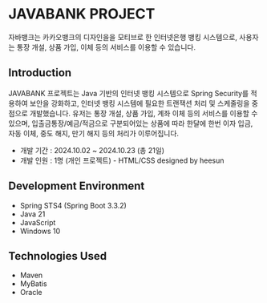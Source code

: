 # JAVABANK PROJECT
자바뱅크는 카카오뱅크의 디자인을을 모티브로 한 인터넷은행 뱅킹 시스템으로, 사용자는 통장 개설, 상품 가입, 이체 등의 서비스를 이용할 수 있습니다.



## Introduction
JAVABANK 프로젝트는 Java 기반의 인터넷 뱅킹 시스템으로 Spring Security를 적용하여 보안을 강화하고, 인터넷 뱅킹 시스템에 필요한 트랜잭션 처리 및 스케줄링을 중점으로 개발했습니다.
유저는 통장 개설, 상품 가입, 계좌 이체 등의 서비스를 이용할 수 있으며, 입출금통장/예금/적금으로 구분되어있는 상품에 따라 한달에 한번 이자 입금, 자동 이체, 중도 해지, 만기 해지 등의 처리가 이루어집니다.
- 개발 기간 : 2024.10.02 ~ 2024.10.23 (총 21일)
- 개발 인원 : 1명 (개인 프로젝트) - HTML/CSS designed by heesun



## Development Environment
- Spring STS4 (Spring Boot 3.3.2)
- Java 21
- JavaScript
- Windows 10



## Technologies Used
- Maven
- MyBatis
- Oracle

